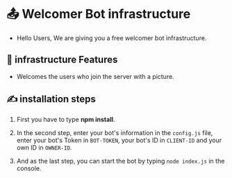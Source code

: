 # 📤 Welcomer Bot infrastructure
- Hello Users, We are giving you a free welcomer bot infrastructure.

## 🎈 infrastructure Features
- Welcomes the users who join the server with a picture.
  
## ✍ installation steps
 1. First you have to type **npm install**.
  
 2. In the second step, enter your bot's information in the `config.js` file, enter your bot's Token in `BOT-TOKEN`, your bot's ID in `CLIENT-ID` and your own ID in `OWNER-ID`.
  
 3. And as the last step, you can start the bot by typing `node index.js` in the console.

